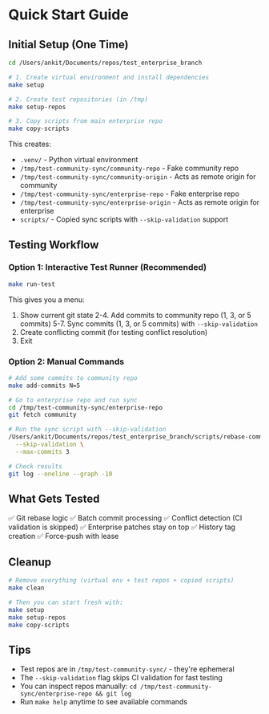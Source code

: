 # Quick Start Guide

## Initial Setup (One Time)

```bash
cd /Users/ankit/Documents/repos/test_enterprise_branch

# 1. Create virtual environment and install dependencies
make setup

# 2. Create test repositories (in /tmp)
make setup-repos

# 3. Copy scripts from main enterprise repo
make copy-scripts
```

This creates:
- `.venv/` - Python virtual environment
- `/tmp/test-community-sync/community-repo` - Fake community repo
- `/tmp/test-community-sync/community-origin` - Acts as remote origin for community
- `/tmp/test-community-sync/enterprise-repo` - Fake enterprise repo
- `/tmp/test-community-sync/enterprise-origin` - Acts as remote origin for enterprise
- `scripts/` - Copied sync scripts with `--skip-validation` support

## Testing Workflow

### Option 1: Interactive Test Runner (Recommended)

```bash
make run-test
```

This gives you a menu:
1. Show current git state
2-4. Add commits to community repo (1, 3, or 5 commits)
5-7. Sync commits (1, 3, or 5 commits) with `--skip-validation`
8. Create conflicting commit (for testing conflict resolution)
9. Exit

### Option 2: Manual Commands

```bash
# Add some commits to community repo
make add-commits N=5

# Go to enterprise repo and run sync
cd /tmp/test-community-sync/enterprise-repo
git fetch community

# Run the sync script with --skip-validation
/Users/ankit/Documents/repos/test_enterprise_branch/scripts/rebase-community-batch.sh \
  --skip-validation \
  --max-commits 3

# Check results
git log --oneline --graph -10
```

## What Gets Tested

✅ Git rebase logic
✅ Batch commit processing
✅ Conflict detection (CI validation is skipped)
✅ Enterprise patches stay on top
✅ History tag creation
✅ Force-push with lease

## Cleanup

```bash
# Remove everything (virtual env + test repos + copied scripts)
make clean

# Then you can start fresh with:
make setup
make setup-repos
make copy-scripts
```

## Tips

- Test repos are in `/tmp/test-community-sync/` - they're ephemeral
- The `--skip-validation` flag skips CI validation for fast testing
- You can inspect repos manually: `cd /tmp/test-community-sync/enterprise-repo && git log`
- Run `make help` anytime to see available commands
